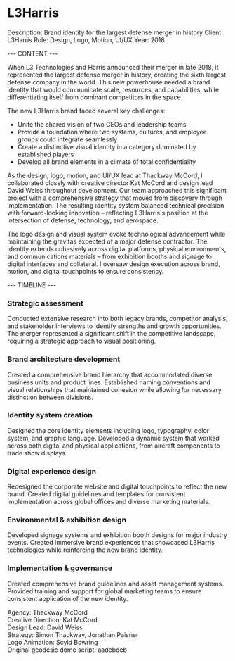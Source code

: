 # L3Harris

Description: Brand identity for the largest defense merger in history
Client: L3Harris
Role: Design, Logo, Motion, UI/UX
Year: 2018

--- CONTENT ---

When L3 Technologies and Harris announced their merger in late 2018, it represented the largest defense merger in history, creating the sixth largest defense company in the world. This new powerhouse needed a brand identity that would communicate scale, resources, and capabilities, while differentiating itself from dominant competitors in the space.

The new L3Harris brand faced several key challenges:

- Unite the shared vision of two CEOs and leadership teams
- Provide a foundation where two systems, cultures, and employee groups could integrate seamlessly
- Create a distinctive visual identity in a category dominated by established players
- Develop all brand elements in a climate of total confidentiality

As the design, logo, motion, and UI/UX lead at Thackway McCord, I collaborated closely with creative director Kat McCord and design lead David Weiss throughout development. Our team approached this significant project with a comprehensive strategy that moved from discovery through implementation. The resulting identity system balanced technical precision with forward-looking innovation – reflecting L3Harris's position at the intersection of defense, technology, and aerospace.

The logo design and visual system evoke technological advancement while maintaining the gravitas expected of a major defense contractor. The identity extends cohesively across digital platforms, physical environments, and communications materials – from exhibition booths and signage to digital interfaces and collateral. I oversaw design execution across brand, motion, and digital touchpoints to ensure consistency.

--- TIMELINE ---

### Strategic assessment
Conducted extensive research into both legacy brands, competitor analysis, and stakeholder interviews to identify strengths and growth opportunities. The merger represented a significant shift in the competitive landscape, requiring a strategic approach to visual positioning.

### Brand architecture development
Created a comprehensive brand hierarchy that accommodated diverse business units and product lines. Established naming conventions and visual relationships that maintained cohesion while allowing for necessary distinction between divisions.

### Identity system creation
Designed the core identity elements including logo, typography, color system, and graphic language. Developed a dynamic system that worked across both digital and physical applications, from aircraft components to trade show displays.

### Digital experience design
Redesigned the corporate website and digital touchpoints to reflect the new brand. Created digital guidelines and templates for consistent implementation across global offices and diverse marketing materials.

### Environmental & exhibition design
Developed signage systems and exhibition booth designs for major industry events. Created immersive brand experiences that showcased L3Harris technologies while reinforcing the new brand identity.

### Implementation & governance
Created comprehensive brand guidelines and asset management systems. Provided training and support for global marketing teams to ensure consistent application of the new identity.

Agency: Thackway McCord  
Creative Direction: Kat McCord  
Design Lead: David Weiss  
Strategy: Simon Thackway, Jonathan Paisner  
Logo Animation: Scyld Bowring  
Original geodesic dome script: aadebdeb
